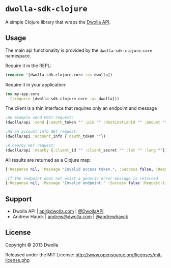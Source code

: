 # `dwolla-sdk-clojure` 

A simple Clojure library that wraps the [Dwolla API](http://developers.dwolla.com).

## Usage

The main api functionality is provided by the
`dwolla-sdk-clojure.core` namespace.

Require it in the REPL:

```clojure
(require '[dwolla-sdk-clojure.core :as dwolla])
```

Require it in your application:

```clojure
(ns my-app.core
  (:require [dwolla-sdk-clojure.core :as dwolla]))
```

The client is a thin interface that requires only an endpoint and message

```clojure
;An example send POST request:
(dwolla/api :send {:oauth_token "" :pin "" :destinationId "" :amount ""})

;An an account info GET request:
(dwolla/api :account_info {:oauth_token ""})

;A nearby GET request:
(dwolla/api :nearby {:client_id "" :client_secret "" :lat "" :long ""})
```

All results are returned as a Clojure map:

```clojure
{:Response nil, :Message "Invalid access token.", :Success false, :Request-time 321 :Status 200}

;If the endpoint does not exist a generic error message is returned
{:Response nil, :Message "Invalid endpoint." :Success false :Request-time 0 :Status nil}
```

## Support

- Dwolla API | api@dwolla.com | [@DwollaAPI](https://twitter.com/DwollaAPI)
- Andrew Hauck | andrew@dwolla.com | [@andrewhavck](https://twitter.com/andrewhavck)

## License

Copyright © 2013 Dwolla

Released under the MIT License:
<http://www.opensource.org/licenses/mit-license.php>
